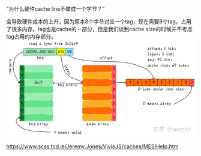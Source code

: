 “为什么硬件cache line不做成一个字节？”

会导致硬件成本的上升，因为原本8个字节对应一个tag，现在需要8个tag，占用了很多内存。tag也是cache的一部分，但是我们谈到cache size的时候并不考虑tag占用的内存部分。
![缓存](image/缓存示意图.webp)

https://www.scss.tcd.ie/Jeremy.Jones/VivioJS/caches/MESIHelp.htm
